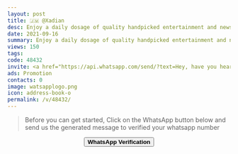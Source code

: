 ```yaml
---
layout: post
title: 🇯🇲 @Xadian 
desc: Enjoy a daily dosage of quality handpicked entertainment and news Via our WhatsApp Status updates
date: 2021-09-16
summary: Enjoy a daily dosage of quality handpicked entertainment and news Via your WhatsApp Status, my iD code is 48432 I'm a proud member since
views: 150
tags: 
code: 48432
invite: <a href="https://api.whatsapp.com/send/?text=Hey, have you heard about this WhatsApp TV. Check out their website https://www.watsapp.tv and if you want to join use my code 48432 because I'm a member" class="page-scroll">Invite Friends</a>
ads: Promotion
contacts: 0
image: watsapplogo.png
icon: address-book-o
permalink: /v/48432/
---
```



>Before you can get started, Click on the WhatsApp button below and send us the generated message to verified your whatsapp number
   
<center><a href="https://api.whatsapp.com/send?phone={{site.tell}}&text=ID 48432 Invited Me" class="page-scroll"><button class="btn btn-outline btn-xl" id="#signup"><strong>WhatsApp Verification</strong></button></a></center>
